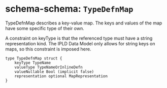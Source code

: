 # schema-schema: `TypeDefnMap`

TypeDefnMap describes a key-value map.
The keys and values of the map have some specific type of their own.

A constraint on keyType is that the referenced type must have a string
representation kind. The IPLD Data Model only allows for string keys on maps,
so this constraint is imposed here.


```ipldsch
type TypeDefnMap struct {
	keyType TypeName
	valueType TypeNameOrInlineDefn
	valueNullable Bool (implicit false)
	representation optional MapRepresentation
}
```
